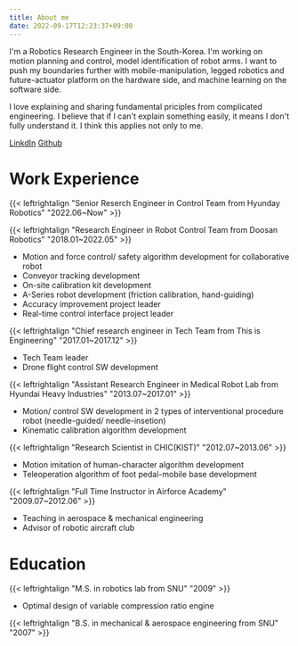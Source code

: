 ```yaml
---
title: About me
date: 2022-09-17T12:23:37+09:00
---
```

I'm a Robotics Research Engineer in the South-Korea. I'm working on motion planning and control, model identification of robot arms. I want to push my boundaries further with mobile-manipulation, legged robotics and future-actuator platform on the hardware side, and machine learning on the software side.

I love explaining and sharing fundamental priciples from complicated engineering. I believe that if I can't explain something easily, it means I don't fully understand it. I think this applies not only to me.

[LinkdIn](https://www.linkedin.com/in/hancheol-choi/) 
[Github](https://github.com/elton-choi)



# Work Experience
{{< leftrightalign "Senior Reserch Engineer in Control Team from Hyunday Robotics"  "2022.06~Now" >}}

{{< leftrightalign "Research Engineer in Robot Control Team from Doosan Robotics"         "2018.01~2022.05" >}}
- Motion and force control/ safety algorithm development for collaborative robot  
- Conveyor tracking development
- On-site calibration kit development
- A-Series robot development (friction calibration, hand-guiding)
- Accuracy improvement project leader
- Real-time control interface project leader

{{< leftrightalign "Chief research engineer in Tech Team from This is Engineering"                    "2017.01~2017.12" >}}
- Tech Team leader
- Drone flight control SW development

{{< leftrightalign "Assistant Research Engineer in Medical Robot Lab from Hyundai Heavy Industries" "2013.07~2017.01" >}}
- Motion/ control SW development in 2 types of interventional procedure robot (needle-guided/ needle-insetion)
- Kinematic calibration algorithm development

{{< leftrightalign "Research Scientist in CHIC(KIST)" "2012.07~2013.06" >}}
- Motion imitation of human-character algorithm development
- Teleoperation algorithm of foot pedal-mobile base development

{{< leftrightalign "Full Time Instructor in Airforce Academy" "2009.07~2012.06" >}}
- Teaching in aerospace & mechanical engineering
- Advisor of robotic aircraft club

# Education
{{< leftrightalign "M.S. in robotics lab from SNU" "2009" >}}
  - Optimal design of variable compression ratio engine

{{< leftrightalign "B.S. in mechanical & aerospace engineering from SNU" "2007" >}}